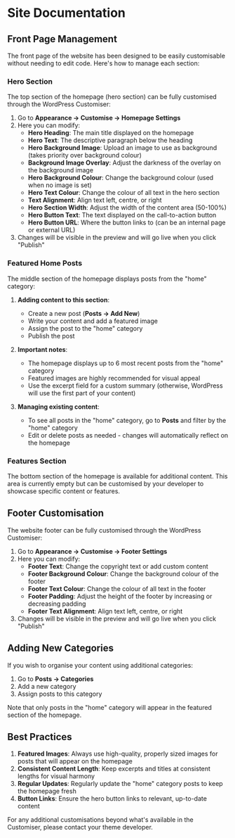 # Site Documentation

## Front Page Management

The front page of the website has been designed to be easily customisable without needing to edit code. Here's how to manage each section:

### Hero Section

The top section of the homepage (hero section) can be fully customised through the WordPress Customiser:

1. Go to **Appearance → Customise → Homepage Settings**
2. Here you can modify:
   - **Hero Heading**: The main title displayed on the homepage
   - **Hero Text**: The descriptive paragraph below the heading
   - **Hero Background Image**: Upload an image to use as background (takes priority over background colour)
   - **Background Image Overlay**: Adjust the darkness of the overlay on the background image
   - **Hero Background Colour**: Change the background colour (used when no image is set)
   - **Hero Text Colour**: Change the colour of all text in the hero section
   - **Text Alignment**: Align text left, centre, or right
   - **Hero Section Width**: Adjust the width of the content area (50-100%)
   - **Hero Button Text**: The text displayed on the call-to-action button
   - **Hero Button URL**: Where the button links to (can be an internal page or external URL)
3. Changes will be visible in the preview and will go live when you click "Publish"

### Featured Home Posts

The middle section of the homepage displays posts from the "home" category:

1. **Adding content to this section**:
   - Create a new post (**Posts → Add New**)
   - Write your content and add a featured image
   - Assign the post to the "home" category
   - Publish the post

2. **Important notes**:
   - The homepage displays up to 6 most recent posts from the "home" category
   - Featured images are highly recommended for visual appeal
   - Use the excerpt field for a custom summary (otherwise, WordPress will use the first part of your content)

3. **Managing existing content**:
   - To see all posts in the "home" category, go to **Posts** and filter by the "home" category
   - Edit or delete posts as needed - changes will automatically reflect on the homepage

### Features Section

The bottom section of the homepage is available for additional content. This area is currently empty but can be customised by your developer to showcase specific content or features.

## Footer Customisation

The website footer can be fully customised through the WordPress Customiser:

1. Go to **Appearance → Customise → Footer Settings**
2. Here you can modify:
   - **Footer Text**: Change the copyright text or add custom content
   - **Footer Background Colour**: Change the background colour of the footer
   - **Footer Text Colour**: Change the colour of all text in the footer
   - **Footer Padding**: Adjust the height of the footer by increasing or decreasing padding
   - **Footer Text Alignment**: Align text left, centre, or right
3. Changes will be visible in the preview and will go live when you click "Publish"

## Adding New Categories

If you wish to organise your content using additional categories:

1. Go to **Posts → Categories**
2. Add a new category
3. Assign posts to this category

Note that only posts in the "home" category will appear in the featured section of the homepage.

## Best Practices

1. **Featured Images**: Always use high-quality, properly sized images for posts that will appear on the homepage
2. **Consistent Content Length**: Keep excerpts and titles at consistent lengths for visual harmony
3. **Regular Updates**: Regularly update the "home" category posts to keep the homepage fresh
4. **Button Links**: Ensure the hero button links to relevant, up-to-date content

For any additional customisations beyond what's available in the Customiser, please contact your theme developer.